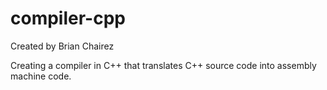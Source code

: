 # compiler-cpp

Created by Brian Chairez

Creating a compiler in C++ that translates C++ source code into assembly machine code.
